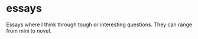 # essays
Essays where I think through tough or interesting questions. They can range from mini to novel.
